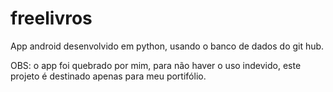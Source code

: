 # freelivros
App android desenvolvido em python, usando o banco de dados do git hub.

OBS: o app foi quebrado por mim, para não haver o uso indevido, este projeto é destinado apenas para meu portifólio.
